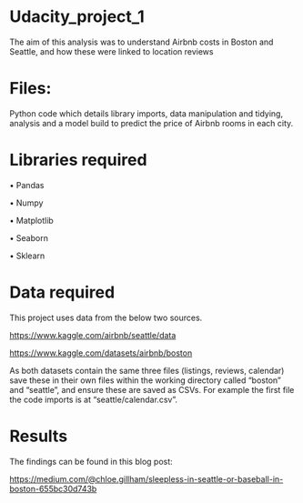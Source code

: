 # Udacity_project_1

The aim of this analysis was to understand Airbnb costs in Boston and Seattle, and how these were linked to location reviews

# Files:
Python code which details library imports, data manipulation and tidying, analysis and a model build to predict the price of Airbnb rooms in each city. 

# Libraries required 
•	Pandas

• Numpy

•	Matplotlib

•	Seaborn

•	Sklearn


# Data required
This project uses data from the below two sources.

https://www.kaggle.com/airbnb/seattle/data

https://www.kaggle.com/datasets/airbnb/boston

As both datasets contain the same three files (listings, reviews, calendar) save these in their own files within the working directory called “boston” and “seattle”, and ensure these are saved as CSVs. For example the first file the code imports is at “seattle/calendar.csv”.

# Results
The findings can be found in this blog post: 

https://medium.com/@chloe.gillham/sleepless-in-seattle-or-baseball-in-boston-655bc30d743b
